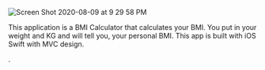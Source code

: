 ![Screen Shot 2020-08-09 at 9 29 58 PM](https://user-images.githubusercontent.com/29707177/89748172-854bd100-da87-11ea-97df-5c1a6d1c2663.png)

This application is a BMI Calculator that calculates your BMI.
You put in your weight and KG and will tell you, your personal BMI.
This app is built with iOS Swift with MVC design.

.
